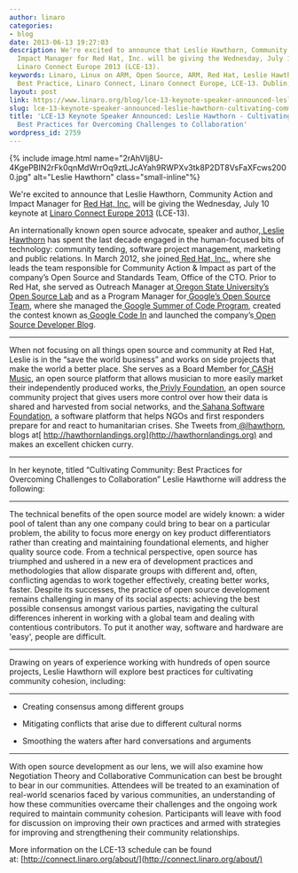 ```yaml
---
author: linaro
categories:
- blog
date: 2013-06-13 19:27:03
description: We're excited to announce that Leslie Hawthorn, Community Action and
  Impact Manager for Red Hat, Inc. will be giving the Wednesday, July 10 keynote at
  Linaro Connect Europe 2013 (LCE-13).
keywords: Linaro, Linux on ARM, Open Source, ARM, Red Hat, Leslie Hawthorn, Community,
  Best Practice, Linaro Connect, Linaro Connect Europe, LCE-13. Dublin, Ireland
layout: post
link: https://www.linaro.org/blog/lce-13-keynote-speaker-announced-leslie-hawthorn-cultivating-community-best-practices-for-overcoming-challenges-to-collaboration/
slug: lce-13-keynote-speaker-announced-leslie-hawthorn-cultivating-community-best-practices-for-overcoming-challenges-to-collaboration
title: 'LCE-13 Keynote Speaker Announced: Leslie Hawthorn - Cultivating Community:
  Best Practices for Overcoming Challenges to Collaboration'
wordpress_id: 2759
---
```


{% include image.html name="2rAhVIj8U-4KgePBIN2rFk0qnMdWrrOq9ztLJcAYah9RWPXv3tk8P2DT8VsFaXFcws2000.jpg" alt="Leslie Hawthorn" class="small-inline"%}

We're excited to announce that Leslie Hawthorn, Community Action and Impact Manager for [Red Hat, Inc.](http://www.redhat.com/) will be giving the Wednesday, July 10 keynote at [Linaro Connect Europe 2013](http://www.linaro.org/connect) (LCE-13).


An internationally known open source advocate, speaker and author,[ Leslie Hawthorn](http://twitter.com/lhawthorn) has spent the last decade engaged in the human-focused bits of technology: community tending, software project management, marketing and public relations. In March 2012, she joined[ Red Hat, Inc.](http://redhat.com/), where she leads the team responsible for Community Action & Impact as part of the company’s Open Source and Standards Team, Office of the CTO. Prior to Red Hat, she served as Outreach Manager at[ Oregon State University’s Open Source Lab](http://osuosl.org/) and as a Program Manager for[ Google’s Open Source Team](http://code.google.com/opensource), where she managed the[ Google Summer of Code Program](http://code.google.com/soc/), created the contest known as[ Google Code In](http://code.google.com/gci) and launched the company’s[ Open Source Developer Blog](http://google-opensource.blogspot.com/).

* * *

When not focusing on all things open source and community at Red Hat, Leslie is in the “save the world business” and works on side projects that make the world a better place. She serves as a Board Member for[ CASH Music](http://cashmusic.org/), an open source platform that allows musician to more easily market their independently produced works, the[ Privly Foundation](http://www.privly.org), an open source community project that gives users more control over how their data is shared and harvested from social networks, and the[ Sahana Software Foundation](http://sahanafoundation.org/), a software platform that helps NGOs and first responders prepare for and react to humanitarian crises. She Tweets from[ @lhawthorn](http://twitter.com/lhawthorn), blogs at[ http://hawthornlandings.org](http://hawthornlandings.org) and makes an excellent chicken curry.


* * *


In her keynote, titled “Cultivating Community: Best Practices for Overcoming Challenges to Collaboration” Leslie Hawthorne will address the following:


* * *


The technical benefits of the open source model are widely known: a wider pool of talent than any one company could bring to bear on a particular problem, the ability to focus more energy on key product differentiators rather than creating and maintaining foundational elements, and higher quality source code. From a technical perspective, open source has triumphed and ushered in a new era of development practices and methodologies that allow disparate groups with different and, often, conflicting agendas to work together effectively, creating better works, faster. Despite its successes, the practice of open source development remains challenging in many of its social aspects: achieving the best possible consensus amongst various parties, navigating the cultural differences inherent in working with a global team and dealing with contentious contributors. To put it another way, software and hardware are 'easy', people are difficult.


* * *


Drawing on years of experience working with hundreds of open source projects, Leslie Hawthorn will explore best practices for cultivating community cohesion, including:


* * *



	
  * Creating consensus among different groups

	
  * Mitigating conflicts that arise due to different cultural norms

	
  * Smoothing the waters after hard conversations and arguments


* * *


With open source development as our lens, we will also examine how Negotiation Theory and Collaborative Communication can best be brought to bear in our communities. Attendees will be treated to an examination of real-world scenarios faced by various communities, an understanding of how these communities overcame their challenges and the ongoing work required to maintain community cohesion. Participants will leave with food for discussion on improving their own practices and armed with strategies for improving and strengthening their community relationships.


More information on the LCE-13 schedule can be found at: [http://connect.linaro.org/about/](http://connect.linaro.org/about/)